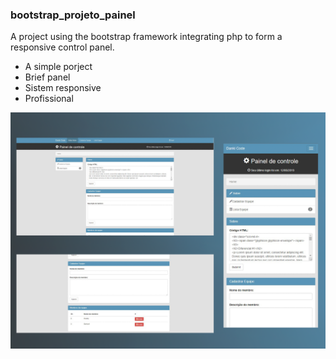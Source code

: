 ### bootstrap_projeto_painel
 A project using the bootstrap framework integrating php to form a responsive control panel.
 
 - A simple porject
 - Brief panel
 - Sistem responsive
 - Profissional

![](capa.png)
